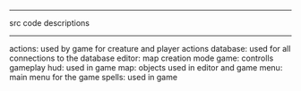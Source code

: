 *********************
src code descriptions
*********************

actions: used by game for creature and player actions
database: used for all connections to the database
editor: map creation mode
game: controlls gameplay
hud: used in game
map: objects used in editor and game
menu: main menu for the game
spells: used in game